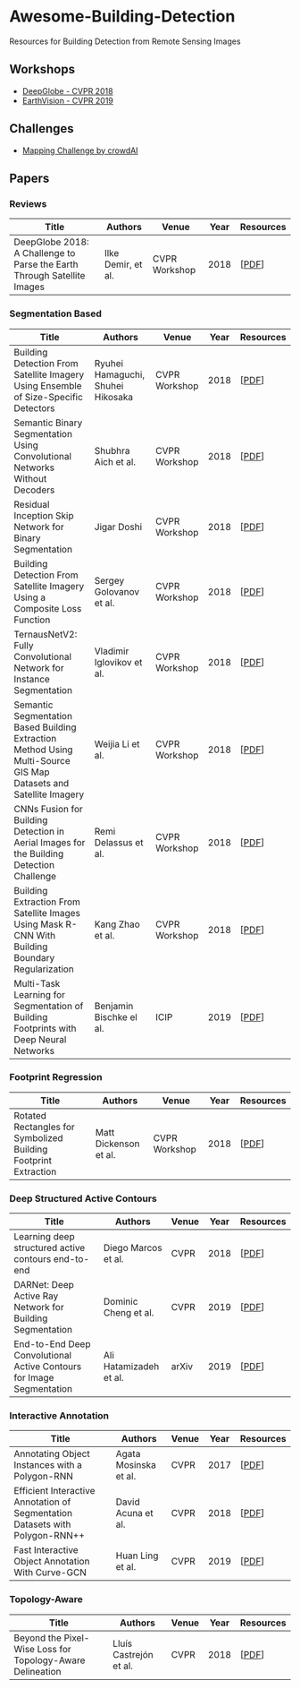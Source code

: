 # Awesome-Building-Detection
Resources for Building Detection from Remote Sensing Images

## Workshops
* [DeepGlobe - CVPR 2018](http://deepglobe.org)
* [EarthVision - CVPR 2019](https://www.grss-ieee.org/earthvision2019/)

## Challenges
* [Mapping Challenge by crowdAI](https://www.crowdai.org/challenges/mapping-challenge)

## Papers
### Reviews 
| Title | Authors | Venue | Year | Resources |
| ----- | ------- | ----- | ---- | --------- |
| DeepGlobe 2018: A Challenge to Parse the Earth Through Satellite Images | Ilke Demir, et al. | CVPR Workshop | 2018 | [[PDF](http://openaccess.thecvf.com/content_cvpr_2018_workshops/papers/w4/Demir_DeepGlobe_2018_A_CVPR_2018_paper.pdf)] |

### Segmentation Based
| Title | Authors | Venue | Year | Resources |
| ----- | ------- | ----- | ---- | --------- |
| Building Detection From Satellite Imagery Using Ensemble of Size-Specific Detectors | Ryuhei Hamaguchi, Shuhei Hikosaka | CVPR Workshop | 2018 | [[PDF](http://openaccess.thecvf.com/content_cvpr_2018_workshops/papers/w4/Hamaguchi_Building_Detection_From_CVPR_2018_paper.pdf)] |
| Semantic Binary Segmentation Using Convolutional Networks Without Decoders | Shubhra Aich et al. | CVPR Workshop | 2018 | [[PDF](http://openaccess.thecvf.com/content_cvpr_2018_workshops/papers/w4/Aich_Semantic_Binary_Segmentation_CVPR_2018_paper.pdf)] |
| Residual Inception Skip Network for Binary Segmentation | Jigar Doshi | CVPR Workshop | 2018 | [[PDF](http://openaccess.thecvf.com/content_cvpr_2018_workshops/papers/w4/Doshi_Residual_Inception_Skip_CVPR_2018_paper.pdf)] |
| Building Detection From Satellite Imagery Using a Composite Loss Function | Sergey Golovanov et al. | CVPR Workshop | 2018 | [[PDF](http://openaccess.thecvf.com/content_cvpr_2018_workshops/papers/w4/Golovanov_Building_Detection_From_CVPR_2018_paper.pdf)] |
| TernausNetV2: Fully Convolutional Network for Instance Segmentation | Vladimir Iglovikov et al. | CVPR Workshop | 2018 | [[PDF](http://openaccess.thecvf.com/content_cvpr_2018_workshops/papers/w4/Iglovikov_TernausNetV2_Fully_Convolutional_CVPR_2018_paper.pdf)] |
| Semantic Segmentation Based Building Extraction Method Using Multi-Source GIS Map Datasets and Satellite Imagery | Weijia Li et al. | CVPR Workshop | 2018 | [[PDF](http://openaccess.thecvf.com/content_cvpr_2018_workshops/papers/w4/Li_Semantic_Segmentation_Based_CVPR_2018_paper.pdf)] |
| CNNs Fusion for Building Detection in Aerial Images for the Building Detection Challenge | Remi Delassus et al. | CVPR Workshop | 2018 | [[PDF](http://openaccess.thecvf.com/content_cvpr_2018_workshops/papers/w4/Delassus_CNNs_Fusion_for_CVPR_2018_paper.pdf)] |
| Building Extraction From Satellite Images Using Mask R-CNN With Building Boundary Regularization | Kang Zhao et al. | CVPR Workshop | 2018 | [[PDF](http://openaccess.thecvf.com/content_cvpr_2018_workshops/papers/w4/Zhao_Building_Extraction_From_CVPR_2018_paper.pdf)] |
| Multi-Task Learning for Segmentation of Building Footprints with Deep Neural Networks | Benjamin Bischke el al. | ICIP | 2019 | [[PDF](https://arxiv.org/pdf/1709.05932.pdf)] |

### Footprint Regression
| Title | Authors | Venue | Year | Resources |
| ----- | ------- | ----- | ---- | --------- |
| Rotated Rectangles for Symbolized Building Footprint Extraction | Matt Dickenson et al. | CVPR Workshop | 2018 | [[PDF](http://openaccess.thecvf.com/content_cvpr_2018_workshops/papers/w4/Dickenson_Rotated_Rectangles_for_CVPR_2018_paper.pdf)] |

### Deep Structured Active Contours
| Title | Authors | Venue | Year | Resources |
| ----- | ------- | ----- | ---- | --------- |
| Learning deep structured active contours end-to-end | Diego Marcos et al. | CVPR | 2018 | [[PDF](http://openaccess.thecvf.com/content_cvpr_2018/papers/Marcos_Learning_Deep_Structured_CVPR_2018_paper.pdf)] |
| DARNet: Deep Active Ray Network for Building Segmentation | Dominic Cheng et al. | CVPR | 2019 | [[PDF](http://openaccess.thecvf.com/content_CVPR_2019/papers/Cheng_DARNet_Deep_Active_Ray_Network_for_Building_Segmentation_CVPR_2019_paper.pdf)] |
| End-to-End Deep Convolutional Active Contours for Image Segmentation | Ali Hatamizadeh et al. | arXiv | 2019 | [[PDF](https://arxiv.org/pdf/1909.13359.pdf)] |

### Interactive Annotation
| Title | Authors | Venue | Year | Resources |
| ----- | ------- | ----- | ---- | --------- |
| Annotating Object Instances with a Polygon-RNN | Agata Mosinska et al. | CVPR | 2017 | [[PDF](https://arxiv.org/pdf/1704.05548.pdf)] |
| Efficient Interactive Annotation of Segmentation Datasets with Polygon-RNN++ | David Acuna et al. | CVPR | 2018 | [[PDF](http://openaccess.thecvf.com/content_cvpr_2018/papers/Acuna_Efficient_Interactive_Annotation_CVPR_2018_paper.pdf)] |
| Fast Interactive Object Annotation With Curve-GCN | Huan Ling et al. | CVPR | 2019 | [[PDF](https://arxiv.org/pdf/1903.06874.pdf)] |

### Topology-Aware
| Title | Authors | Venue | Year | Resources |
| ----- | ------- | ----- | ---- | --------- |
| Beyond the Pixel-Wise Loss for Topology-Aware Delineation | Lluís Castrejón et al. | CVPR | 2018 | [[PDF](https://arxiv.org/pdf/1712.02190.pdf)] |


